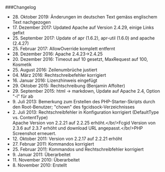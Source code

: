 ###Changelog

* 28\. Oktober 2019: Änderungen im deutschen Text gemäss englischem Text nachgezogen
* 17\. Dezember 2017: Updated Apache auf Version 2.4.29, einige Links gefixt
* 25\. September 2017: Update of apr (1.6.2), apr-util (1.6.0) and apache (2.4.27)
* 25\. Februar 2017: AllowOverride komplett entfernt
* 28\. Dezember 2016: Apache 2.4.23->2.4.25
* 20\. Dezember 2016: Timeout auf 10 gesetzt, MaxRequest auf 100, Kosmetik
* 25\. August 2016: Zeilenumbrüche justiert
* 04\. März 2016: Rechtschreibefehler korrigiert
* 16\. Januar 2016: Lizenzhinweis eingefügt
* 29\. Oktober 2015: Rechtschreibung (Benjamin Affolter)
* 29\. September 2015: html -> markdown, Update auf Apache 2.4, Option "-l" für ab
* 9\. Juli 2013: Bemerkung zum Erstellen des PHP-Starter-Skripts durch den Root-Benutzer; "chown" des fgcidsock-Verzeichnisses
* 2\. Juli 2013: Rechtschreibfehler in Konfiguration korrigiert (DefaultType vs. ContentType)<br/>Apache Version von 2.2.21 auf 2.2.25 erh&ouml;ht.</br/>Fcgid Version von 2.3.6 auf 2.3.7 erh&ouml;ht und download URL angepasst.</br/>PHP Screenshot erneuert.
* 12\. Oktober 2011: Version von 2.2.17 auf 2.2.21 erh&ouml;ht
* 27\. Februar 2011: Kommandos korrigiert
* 25\. Februar 2011: Kommandos und Rechtschreibfehler korrigiert
* 9\. Januar 2011: &Uuml;berarbeitet
* 11\. November 2010: &Uuml;berarbeitet
* 8\. November 2010: Erstellt
